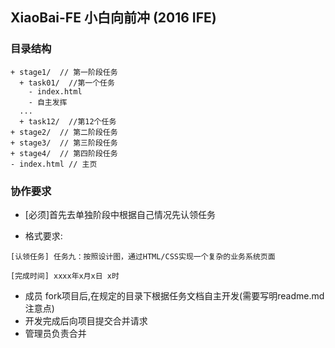 ## XiaoBai-FE 小白向前冲  (2016 IFE)

### 目录结构

```
+ stage1/  // 第一阶段任务
  + task01/  //第一个任务
    - index.html
    - 自主发挥
  ...
  + task12/  //第12个任务
+ stage2/  // 第二阶段任务
+ stage3/  // 第三阶段任务
+ stage4/  // 第四阶段任务
- index.html // 主页

```

### 协作要求

*  [必须]首先去单独阶段中根据自己情况先认领任务

*  格式要求:
```
[认领任务] 任务九：按照设计图，通过HTML/CSS实现一个复杂的业务系统页面

[完成时间] xxxx年x月x日 x时
```

*  成员 fork项目后,在规定的目录下根据任务文档自主开发(需要写明readme.md注意点)
*  开发完成后向项目提交合并请求
*  管理员负责合并